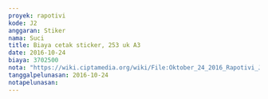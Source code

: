 ```yaml
---
proyek: rapotivi
kode: J2
anggaran: Stiker
nama: Suci
title: Biaya cetak sticker, 253 uk A3
date: 2016-10-24
biaya: 3702500
nota: "https://wiki.ciptamedia.org/wiki/File:Oktober_24_2016_Rapotivi_J2_Bukti_bayar_biaya_cetak_sticker.jpg"
tanggalpelunasan: 2016-10-24
notapelunasan:
---
```

